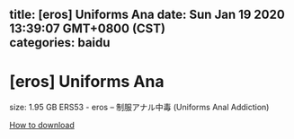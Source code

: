 
title: [eros] Uniforms Ana
date: Sun Jan 19 2020 13:39:07 GMT+0800 (CST)    
categories: baidu
---

# [eros] Uniforms Ana
size: 1.95 GB
 ERS53 - eros – 制服アナル中毒 (Uniforms Anal Addiction)
 

[How to download](https://bpcam.bemobtrk.com/go/2ceec3aa-1ca2-46d6-b9ff-aaa5c184517c?jno=4247)